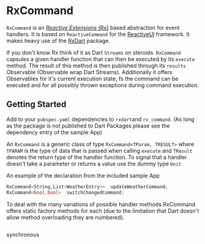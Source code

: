 # RxCommand

`RxCommand` is an [_Reactive Extensions_ (Rx)](http://reactivex.io/) based abstraction for event handlers. It is based on `ReactiveCommand` for the [ReactiveUI](https://reactiveui.net/) framework. It makes heavy use of the [RxDart](https://github.com/ReactiveX/rxdart) package.

If you don't know Rx think of it as Dart `Streams` on steroids. `RxCommand` capsules a given handler function that can then be executed by its `execute` method. The result of this method is then published through its `results` Observable (Observable wrap Dart Streams). Additionally it offers Observables for it's current execution state, fs the command can be executed and for all possibly thrown exceptions during command execution.


## Getting Started

Add to your `pubspec.yaml` dependencies to `rxdart`and `rx_command`. (As long as the package is not published to Dart Packages please see the dependency entry of the sample App) 

An `RxCommand` is a generic class of type `RxCommand<TParam, TRESULT>` where `TPARAM` is the type of data that is passed when calling `execute` and `TResult` denotes the return type of the handler function. To signal that a handler doesn't take a parameter or returns a value use the dummy type `Unit`

An example of the declaration from the included sample App

```C#
RxCommand<String,List<WeatherEntry>>  updateWeatherCommand;
RxCommand<bool,bool>  switchChangedCommand;
```

To deal with the many variations of possible handler methods RxCommand offers static factory methods for each (due to the limitation that Dart doesn't allow method overloading they are numbered).



```Dart

```
synchronous 
